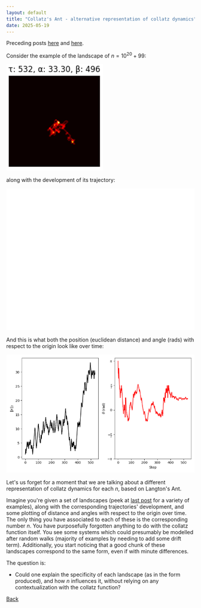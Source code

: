 ```yaml
---
layout: default
title: "Collatz's Ant - alternative representation of collatz dynamics"
date: 2025-05-19
---
```


Preceding posts [here](https://gbragafibra.github.io/2025/01/08/collatz_ant2.html) and [here](https://gbragafibra.github.io/2025/05/18/collatz_ant3.html).

Consider the example of the landscape of $n = 10^{20} + 99$:

![](/gifs/landscape_1e20_99.png)

along with the development of its trajectory:

![](/gifs/collatz_ant_1e20_99.gif)

And this is what both the position (euclidean distance) and angle (rads) with respect to the origin look like over time:

![](/gifs/dist_1e20_99.png)

Let's us forget for a moment that we are talking about a different representation of collatz dynamics for each $n$, based on Langton's Ant.

Imagine you're given a set of landscapes (peek at [last post](https://gbragafibra.github.io/2025/05/18/collatz_ant3.html) for a variety of examples), along with the corresponding trajectories' development, and some plotting of distance and angles with respect to the origin over time. The only thing you have associated to each of these is the corresponding number $n$. You have purposefully forgotten anything to do with the collatz function itself. You see some systems which could presumably be modelled after random walks (majority of examples by needing to add some drift term). Additionally, you start noticing that a good chunk of these landscapes correspond to the same form, even if with minute differences. 

The question is:

- Could one explain the specificity of each landscape (as in the form produced), and how $n$ influences it, without relying on any contextualization with the collatz function?	

[Back](https://gbragafibra.github.io)
